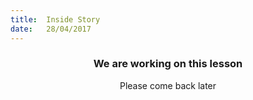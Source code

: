 ```yaml
---
title:  Inside Story
date:   28/04/2017
---
```


### <center>We are working on this lesson</center>
<center>Please come back later</center>
